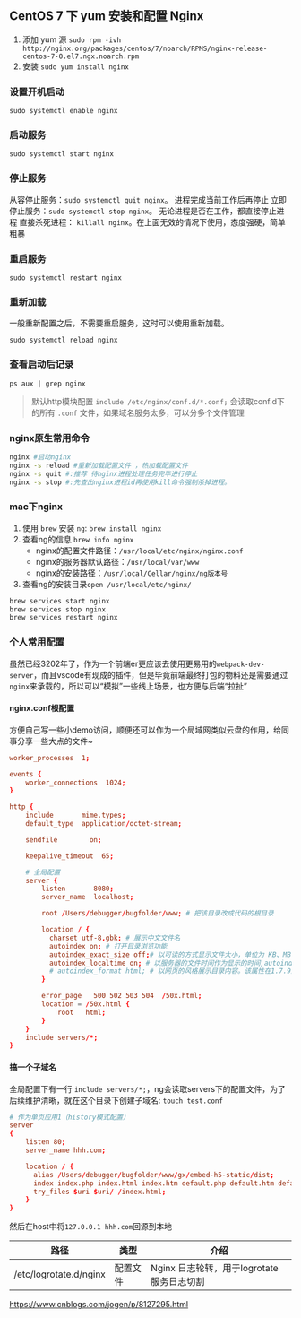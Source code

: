 ## CentOS 7 下 yum 安装和配置 Nginx
1. 添加 yum 源 `sudo rpm -ivh http://nginx.org/packages/centos/7/noarch/RPMS/nginx-release-centos-7-0.el7.ngx.noarch.rpm`
2. 安装 `sudo yum install nginx`


### 设置开机启动
`sudo systemctl enable nginx`

### 启动服务
`sudo systemctl start nginx`

### 停止服务
从容停止服务：`sudo systemctl quit nginx`。 进程完成当前工作后再停止
立即停止服务：`sudo systemctl stop nginx`。 无论进程是否在工作，都直接停止进程
直接杀死进程： `killall nginx`。在上面无效的情况下使用，态度强硬，简单粗暴

### 重启服务
`sudo systemctl restart nginx`

### 重新加载
一般重新配置之后，不需要重启服务，这时可以使用重新加载。

`sudo systemctl reload nginx`

### 查看启动后记录
`ps aux | grep nginx`

> 默认http模块配置 `include /etc/nginx/conf.d/*.conf;` 会读取conf.d下的所有 `.conf` 文件，如果域名服务太多，可以分多个文件管理


### nginx原生常用命令
```bash
nginx #启动nginx
nginx -s reload #重新加载配置文件 ，热加载配置文件
nginx -s quit #:推荐 待nginx进程处理任务完毕进行停止
nginx -s stop #:先查出nginx进程id再使用kill命令强制杀掉进程。
```

### mac下nginx
1. 使用 `brew` 安装 `ng`: `brew install nginx`
2. 查看ng的信息 `brew info nginx`
   - nginx的配置文件路径：`/usr/local/etc/nginx/nginx.conf`
   - nginx的服务器默认路径：`/usr/local/var/www`
   - nginx的安装路径：`/usr/local/Cellar/nginx/ng版本号`
3. 查看ng的安装目录`open /usr/local/etc/nginx/`

```bash
brew services start nginx
brew services stop nginx
brew services restart nginx
```

### 个人常用配置
虽然已经3202年了，作为一个前端er更应该去使用更易用的`webpack-dev-server`，而且vscode有现成的插件，但是毕竟前端最终打包的物料还是需要通过`nginx`来承载的，所以可以“模拟”一些线上场景，也方便与后端“拉扯”
#### nginx.conf根配置
方便自己写一些小demo访问，顺便还可以作为一个局域网类似云盘的作用，给同事分享一些大点的文件~

```conf
worker_processes  1;

events {
    worker_connections  1024;
}

http {
    include       mime.types;
    default_type  application/octet-stream;

    sendfile        on;

    keepalive_timeout  65;

    # 全局配置
    server {
        listen       8080;
        server_name  localhost;

        root /Users/debugger/bugfolder/www; # 把该目录改成代码的根目录

        location / {
          charset utf-8,gbk; # 展示中文文件名
          autoindex on; # 打开目录浏览功能
          autoindex_exact_size off;# 以可读的方式显示文件大小，单位为 KB、MB 或者 GB，autoindex_format为html格式时有效
          autoindex_localtime on; # 以服务器的文件时间作为显示的时间,autoindex_format为html格式时有效
          # autoindex_format html; # 以网页的风格展示目录内容。该属性在1.7.9及以上适用
        }

        error_page   500 502 503 504  /50x.html;
        location = /50x.html {
            root   html;
        }
    }
    include servers/*;
}
```

#### 搞一个子域名
全局配置下有一行 `include servers/*;`，ng会读取servers下的配置文件，为了后续维护清晰，就在这个目录下创建子域名: `touch test.conf`
```conf
# 作为单页应用1（history模式配置）
server
{
    listen 80;
    server_name hhh.com;

    location / {
      alias /Users/debugger/bugfolder/www/gx/embed-h5-static/dist;
      index index.php index.html index.htm default.php default.htm default.html;
      try_files $uri $uri/ /index.html;
    }
}
```
然后在host中将`127.0.0.1 hhh.com`回源到本地


| 路径                   | 类型     | 介绍                                      |
| ---------------------- | -------- | ----------------------------------------- |
| /etc/logrotate.d/nginx | 配置文件 | Nginx 日志轮转，用于logrotate服务日志切割 |
https://www.cnblogs.com/jogen/p/8127295.html